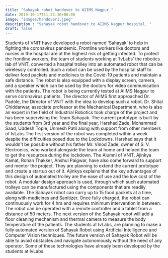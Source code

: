 ```yaml
---
title: "Sahayak robot handover to AIIMS Nagpur."
date: 2019-10-17T11:22:16+06:00
image: "images/handover1.jpeg"
description : "Sahayak robot handover to AIIMS Nagpur hospital. "
draft: false
---
```


Students of VNIT have developed a robot named ‘Sahayak’ to help in fighting the coronavirus pandemic. Frontline workers like doctors and nurses in the hospital are at the highest risk of getting infected. To protect the frontline workers, the team of students working at ‘IvLabs’ the robotics lab of VNIT, converted a hospital trolley into an automated robot that can be wirelessly controlled. Such a robot can be used by the hospital staff to deliver food packets and medicines to the Covid-19 patients and maintain a safe distance. The robot is also equipped with a display screen, camera, and a speaker which can be used by the doctors for video communication with the patients. The robot is being currently tested at AIIMS Nagpur to serve coronavirus patients. 
The director of AIIMS first approached Dr. Padole, the Director of VNIT with the idea to develop such a robot. Dr. Shital Chiddarwar, associate professor at the Mechanical Department, who is also an expert in the field of Industrial Robotics took charge of the project and has been supervising the Team Sahayak. The current prototype is built by the students from 3rd year and the final year, Harshad Zade, Mohammad Saad, Uddesh Tople, Unmesh Patil along with support from other members of IvLabs.The first version of the robot was completed within a week despite the difficulties posed due to the Lockdowns. Harshad says that it wouldn’t be possible without his father Mr. Vinod Zade, owner of S. V. Electronics, who worked alongside the team at home and helped the team to get the resources during the lockdown. 
The Alumni of VNIT, Ajinkya Kamat, Rohan Thakker, Anshul Paigwar, have also come forward to support and mentor the project. They are planning to extend the current prototype and create a startup out of it. Ajinkya explains that the key advantages of this design of automated trolley are the ease of use and the low cost of the robot. A modular design approach is used, through which such automated trolleys can be manufactured using the components that are readily available.
The Sahayak robot can carry up to 15 food packets at a time, along with medicines and Sanitizer. Once fully charged, the robot can continuously work for 4 hrs and requires minimum intervention in between. The robot can be operated with a remote controller and a tablet from a distance of 50 meters. The next version of the Sahayak robot will add a floor cleaning mechanism and thermal camera to measure the body temperature of the patients.
The students at IvLabs, are planning to make a fully automated version of Sahayak Robot using Artificial Intelligence and Computer Vision techniques. The future version of Sahayak Robot will be able to avoid obstacles and navigate autonomously without the need of any operator. Some of these technologies have already been developed by the students at IvLabs.
